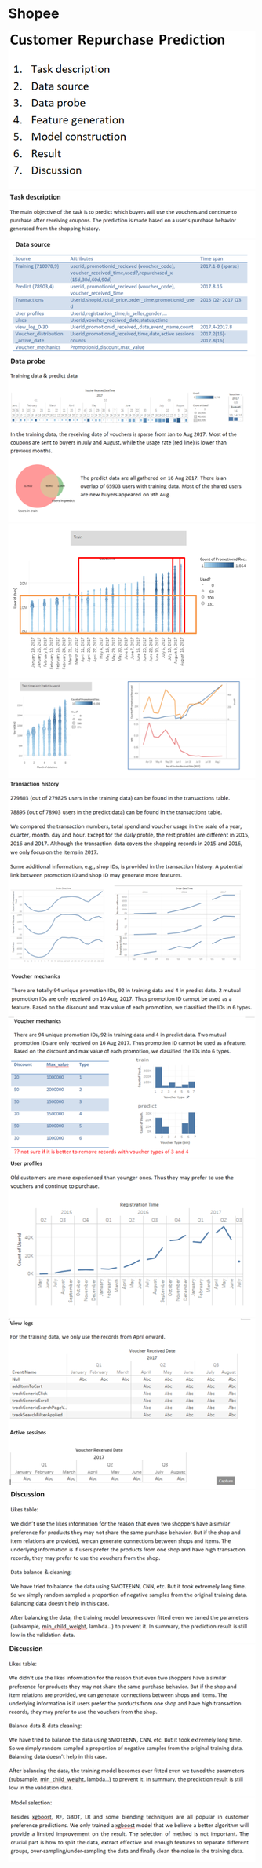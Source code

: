 # Shopee

<img src='images/1.png'>
<img src='images/2.png'>
<img src='images/3.png'>
<img src='images/4.png'>
<img src='images/5.png'>
<img src='images/6.png'>
<img src='images/7.png'>
<img src='images/8.png'>
<img src='images/9.png'>
<img src='images/10.png'>
<img src='images/11.png'>
<img src='images/12.png'>
<img src='images/13.png'>
<img src='images/14.png'>





